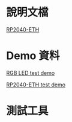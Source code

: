 # 說明文檔
[RP2040-ETH](https://www.waveshare.com/wiki/RP2040-ETH#Overview)

# Demo 資料
[RGB LED test demo](https://files.waveshare.com/upload/3/36/RP2040-ETH-WS2812B.zip)

[RP2040-ETH test demo](https://files.waveshare.com/upload/3/36/RP2040_ETH_CODE.zip)

# 測試工具